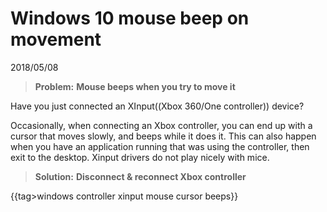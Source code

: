 # Windows 10 mouse beep on movement
2018/05/08

> **Problem:** __Mouse beeps when you try to move it__

Have you just connected an XInput((Xbox 360/One controller)) device? 

Occasionally, when connecting an Xbox controller, you can end up with a cursor that moves slowly, and beeps while it does it. This can also happen when you have an application running that was using the controller, then exit to the desktop. Xinput drivers do not play nicely with mice.

> **Solution:** __Disconnect & reconnect Xbox controller__


{{tag>windows controller xinput mouse cursor beeps}}
